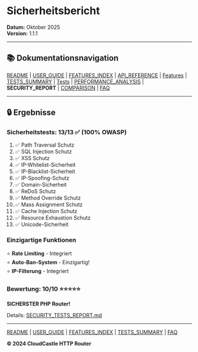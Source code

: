 # Sicherheitsbericht

**Datum:** Oktober 2025  
**Version:** 1.1.1

---

## 📚 Dokumentationsnavigation

[README](../../README.md) | [USER_GUIDE](USER_GUIDE.md) | [FEATURES_INDEX](FEATURES_INDEX.md) | [API_REFERENCE](API_REFERENCE.md) | [Features](features/) | [TESTS_SUMMARY](TESTS_SUMMARY.md) | [Tests](tests/) | [PERFORMANCE_ANALYSIS](PERFORMANCE_ANALYSIS.md) | **SECURITY_REPORT** | [COMPARISON](COMPARISON.md) | [FAQ](FAQ.md)

---

## 🔒 Ergebnisse

### Sicherheitstests: 13/13 ✅ (100% OWASP)

1. ✅ Path Traversal Schutz
2. ✅ SQL Injection Schutz
3. ✅ XSS Schutz
4. ✅ IP-Whitelist-Sicherheit
5. ✅ IP-Blacklist-Sicherheit
6. ✅ IP-Spoofing-Schutz
7. ✅ Domain-Sicherheit
8. ✅ ReDoS Schutz
9. ✅ Method Override Schutz
10. ✅ Mass Assignment Schutz
11. ✅ Cache Injection Schutz
12. ✅ Resource Exhaustion Schutz
13. ✅ Unicode-Sicherheit

### Einzigartige Funktionen

⭐ **Rate Limiting** - Integriert  
⭐ **Auto-Ban-System** - Einzigartig!  
⭐ **IP-Filterung** - Integriert

### Bewertung: 10/10 ⭐⭐⭐⭐⭐

**SICHERSTER PHP Router!**

Details: [SECURITY_TESTS_REPORT.md](tests/SECURITY_TESTS_REPORT.md)

---

[README](../../README.md) | [USER_GUIDE](USER_GUIDE.md) | [FEATURES_INDEX](FEATURES_INDEX.md) | [TESTS_SUMMARY](TESTS_SUMMARY.md) | [FAQ](FAQ.md)

**© 2024 CloudCastle HTTP Router**
